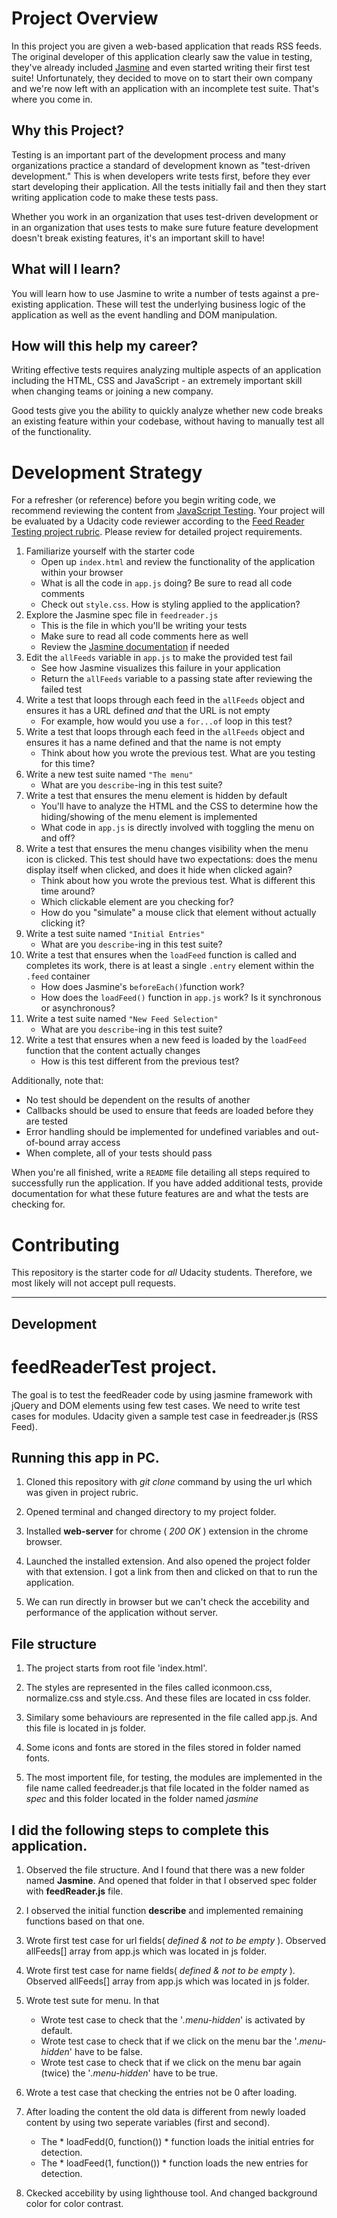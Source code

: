 # Project Overview

In this project you are given a web-based application that reads RSS feeds. The original developer of this application clearly saw the value in testing, they've already included [Jasmine](http://jasmine.github.io/) and even started writing their first test suite! Unfortunately, they decided to move on to start their own company and we're now left with an application with an incomplete test suite. That's where you come in.


## Why this Project?

Testing is an important part of the development process and many organizations practice a standard of development known as "test-driven development." This is when developers write tests first, before they ever start developing their application. All the tests initially fail and then they start writing application code to make these tests pass.

Whether you work in an organization that uses test-driven development or in an organization that uses tests to make sure future feature development doesn't break existing features, it's an important skill to have!


## What will I learn?

You will learn how to use Jasmine to write a number of tests against a pre-existing application. These will test the underlying business logic of the application as well as the event handling and DOM manipulation.


## How will this help my career?

Writing effective tests requires analyzing multiple aspects of an application including the HTML, CSS and JavaScript - an extremely important skill when changing teams or joining a new company.

Good tests give you the ability to quickly analyze whether new code breaks an existing feature within your codebase, without having to manually test all of the functionality.


# Development Strategy

For a refresher (or reference) before you begin writing code, we recommend reviewing the content from [JavaScript Testing](https://www.udacity.com/course/javascript-testing--ud549). Your project will be evaluated by a Udacity code reviewer according to the [Feed Reader Testing project rubric](https://review.udacity.com/#!/rubrics/18/view). Please review for detailed project requirements.

1. Familiarize yourself with the starter code
    * Open up `index.html` and review the functionality of the application within your browser
    * What is all the code in `app.js` doing? Be sure to read all code comments
    * Check out `style.css`. How is styling applied to the application?
2. Explore the Jasmine spec file in `feedreader.js`
    * This is the file in which you'll be writing your tests
    * Make sure to read all code comments here as well
    * Review the [Jasmine documentation](http://jasmine.github.io) if needed
3. Edit the `allFeeds` variable in `app.js` to make the provided test fail
    * See how Jasmine visualizes this failure in your application
    * Return the `allFeeds` variable to a passing state after reviewing the failed test
4. Write a test that loops through each feed in the `allFeeds` object and ensures it has a URL defined _and_ that the URL is not empty
    * For example, how would you use a `for...of` loop in this test?
5. Write a test that loops through each feed in the `allFeeds` object and ensures it has a name defined and that the name is not empty
    * Think about how you wrote the previous test. What are you testing for this time?
6. Write a new test suite named `"The menu"`
    * What are you `describe`-ing in this test suite?
7. Write a test that ensures the menu element is hidden by default
    * You'll have to analyze the HTML and the CSS to determine how the hiding/showing of the menu element is implemented
    * What code in `app.js` is directly involved with toggling the menu on and off?
8. Write a test that ensures the menu changes visibility when the menu icon is clicked. This test should have two expectations: does the menu display itself when clicked, and does it hide when clicked again?
    * Think about how you wrote the previous test. What is different this time around?
    * Which clickable element are you checking for?
    * How do you "simulate" a mouse click that element without actually clicking it?
9. Write a test suite named `"Initial Entries"`
    * What are you `describe`-ing in this test suite?
10. Write a test that ensures when the `loadFeed` function is called and completes its work, there is at least a single `.entry` element within the `.feed` container
    * How does Jasmine's `beforeEach()`function work?
    * How does the `loadFeed()` function in `app.js` work? Is it synchronous or asynchronous?
11. Write a test suite named `"New Feed Selection"`
    * What are you `describe`-ing in this test suite?
12. Write a test that ensures when a new feed is loaded by the `loadFeed` function that the content actually changes
    * How is this test different from the previous test?

Additionally, note that:

 * No test should be dependent on the results of another
 * Callbacks should be used to ensure that feeds are loaded before they are tested
 * Error handling should be implemented for undefined variables and out-of-bound array access
 * When complete, all of your tests should pass

When you're all finished, write a `README` file detailing all steps required to successfully run the application. If you have added additional tests, provide documentation for what these future features are and what the tests are checking for.

# Contributing

This repository is the starter code for _all_ Udacity students. Therefore, we most likely will not accept pull requests.
________________________________________

## Development

# feedReaderTest project.

The goal is to test the feedReader code by using jasmine framework with jQuery and DOM elements using few test cases. We need to write test cases for modules. Udacity given a sample test case in feedreader.js (RSS Feed). 

## Running this app in PC.

1. Cloned this repository with *git clone* command by using the url which was given in project rubric.

2. Opened terminal and changed directory to my project folder.

3. Installed **web-server** for chrome ( *200 OK* ) extension in the chrome browser.

4. Launched the installed extension. And also opened the project folder with that extension. I got a link from then and clicked on that to run the application.

5. We can run directly in browser but we can't check the accebility and performance of the application without server. 


## File structure

1. The project starts from root file 'index.html'.

2. The styles are represented in the files called iconmoon.css, normalize.css and style.css. And these files are located in css folder.

3. Similary some behaviours are represented in the file called app.js. And this file is located in js folder.

4. Some icons and fonts are stored in the files stored in folder named fonts.

5. The most importent file, for testing, the modules are implemented in the file name called feedreader.js that file located in the folder named as *spec* and this folder located in the folder named *jasmine*


## I did the following steps to complete this application.  

1. Observed the file structure. And I found that there was a new folder named **Jasmine**. And opened that folder in that I observed spec folder with **feedReader.js** file.

2. I observed the initial function **describe** and implemented remaining functions based on that one.

3. Wrote first test case for url fields( *defined & not to be empty* ). Observed allFeeds[] array from app.js which was located in js folder.

4. Wrote first test case for name fields( *defined & not to be empty* ). Observed allFeeds[] array from app.js which was located in js folder. 

5. Wrote test sute for menu. In that
    + Wrote test case to check that the '*.menu-hidden*' is activated by default.
    + Wrote test case to check that if we click on the menu bar the '*.menu-hidden*' have to be false.
    + Wrote test case to check that if we click on the menu bar again (twice) the '*.menu-hidden*' have to be true.

6. Wrote a test case that checking the entries not be 0 after loading.

7. After loading the content the old data is different from newly loaded content by using two seperate variables (first and second).
    + The * loadFedd(0, function()) * function loads the initial entries for detection.
    + The * loadFeed(1, function()) * function loads the new entries for detection.

8. Ckecked accebility by using lighthouse tool. And changed background color for color contrast.
